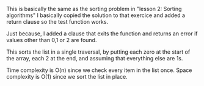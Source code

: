 This is basically the same as the sorting problem in "lesson 2: Sorting algorithms"
I basically copied the solution to that exercice and added a return clause so the
test function works.

Just because, I added a clause that exits the function and returns an error if
values other than 0,1 or 2 are found.

This sorts the list in a single traversal, by putting each zero at the start of
the array, each 2 at the end, and assuming that everything else are 1s.

Time complexity is O(n) since we check every item in the list once.
Space complexity is O(1) since we sort the list in place.
